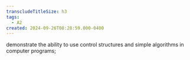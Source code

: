 ```yaml
---
transcludeTitleSize: h3
tags:
  - A2
created: 2024-09-26T08:28:59.000-0400
---
```

demonstrate the ability to use control structures and simple algorithms in computer programs;